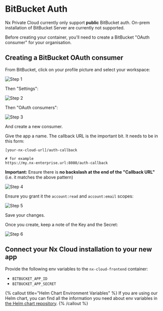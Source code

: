 # BitBucket Auth

Nx Private Cloud currently only support **public** BitBucket auth. On-prem installation of BitBucket Server are currently not supported.

Before creating your container, you'll need to create a BitBucket "OAuth consumer" for your organisation.

## Creating a BitBucket OAuth consumer

From BitBucket, click on your profile picture and select your workspace:

![Step 1](/nx-cloud/enterprise/on-premise/images/bitbucket_1.png)

Then "Settings":

![Step 2](/nx-cloud/enterprise/on-premise/images/bitbucket_2.png)

Then "OAuth consumers":

![Step 3](/nx-cloud/enterprise/on-premise/images/bitbucket_3.png)

And create a new consumer.

Give the app a name. The callback URL is the important bit. It needs to be in this form:

```
[your-nx-cloud-url]/auth-callback

# for example
https://my.nx-enterprise.url:8080/auth-callback
```

**Important:** Ensure there is **no backslash at the end of the "Callback URL"** (i.e. it matches the above pattern)

![Step 4](/nx-cloud/enterprise/on-premise/images/bitbucket_4.png)

Ensure you grant it the `account:read` and `account:email` scopes:

![Step 5](/nx-cloud/enterprise/on-premise/images/bitbucket_5.png)

Save your changes.

Once you create, keep a note of the Key and the Secret:

![Step 6](/nx-cloud/enterprise/on-premise/images/bitbucket_6.png)

## Connect your Nx Cloud installation to your new app

Provide the following env variables to the `nx-cloud-frontend` container:

- `BITBUCKET_APP_ID`
- `BITBUCKET_APP_SECRET`

{% callout title="Helm Chart Environment Variables" %}
If you are using our Helm chart, you can find all the information you need about env variables in [the Helm chart repository](https://github.com/nrwl/nx-cloud-helm/blob/main/AUTH-GUIDE.md).
{% /callout %}
